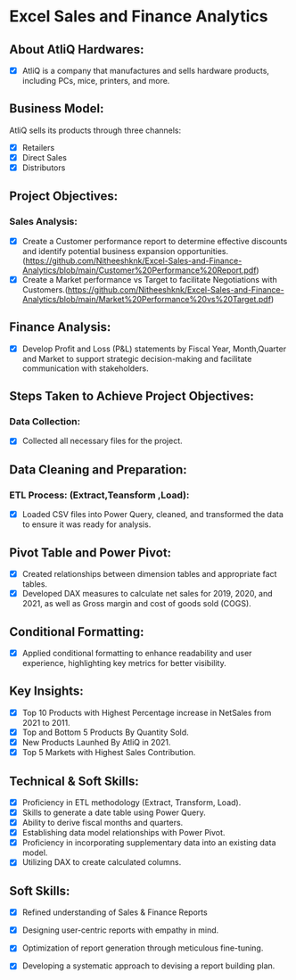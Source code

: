 
# Excel Sales and Finance Analytics

## About AtliQ Hardwares:
- [x]	AtliQ is a company that manufactures and sells hardware products, including PCs, mice, printers, and more.

## Business Model:
AtliQ sells its products through three channels:
- [x]	Retailers
- [x]	Direct Sales
- [x]	Distributors

## Project Objectives:
### Sales Analysis:
- [x]	Create a Customer performance report to determine effective discounts and identify potential business expansion opportunities.(https://github.com/Nitheeshknk/Excel-Sales-and-Finance-Analytics/blob/main/Customer%20Performance%20Report.pdf)
- [x]	Create a Market performance vs Target to facilitate Negotiations with Customers.(https://github.com/Nitheeshknk/Excel-Sales-and-Finance-Analytics/blob/main/Market%20Performance%20vs%20Target.pdf)
## Finance Analysis:
- [x]	Develop Profit and Loss (P&L) statements by Fiscal Year, Month,Quarter and Market to support strategic decision-making and facilitate communication with stakeholders.

## Steps Taken to Achieve Project Objectives:
### Data Collection:
- [x]	Collected all necessary files for the project.

## Data Cleaning and Preparation:
### ETL Process: (Extract,Teansform ,Load):
- [x]	Loaded CSV files into Power Query, cleaned, and transformed the data to ensure it was ready for analysis.
## Pivot Table and Power Pivot:
- [x]	Created relationships between dimension tables and appropriate fact tables.
- [x]	Developed DAX measures to calculate net sales for 2019, 2020, and 2021, as well as Gross margin and cost of goods sold (COGS).

## Conditional Formatting:
- [x]	Applied conditional formatting to enhance readability and user experience, highlighting key metrics for better visibility.

## Key Insights:
- [x]	Top 10 Products with Highest Percentage increase in NetSales from 2021 to 2011.
- [x]	Top and Bottom 5 Products By Quantity Sold.
- [x]	New Products Launhed By AtliQ in 2021.
- [x] Top 5 Markets with Highest Sales Contribution.

## Technical & Soft Skills:
- [x]	Proficiency in ETL methodology (Extract, Transform, Load).
- [x]	Skills to generate a date table using Power Query.
- [x]	Ability to derive fiscal months and quarters.
- [x]	Establishing data model relationships with Power Pivot.
- [x]	Proficiency in incorporating supplementary data into an existing data model.
- [x]	Utilizing DAX to create calculated columns.

## Soft Skills:
- [x]	Refined understanding of Sales & Finance Reports
- [x]	Designing user-centric reports with empathy in mind.
- [x]	Optimization of report generation through meticulous fine-tuning.
- [x]	Developing a systematic approach to devising a report building plan.



